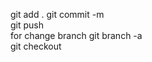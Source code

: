 git add . 
git commit -m  
git push  
for change branch 
git branch -a  
git checkout <brachname>  
